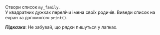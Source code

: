 Створи список `my_family`.  
У квадратних дужках перелічи імена своїх родичів. Виведи список на екран за допомогою `print()`.

**_Підказка_**:  Не забувай, що рядки пишуться у лапках.